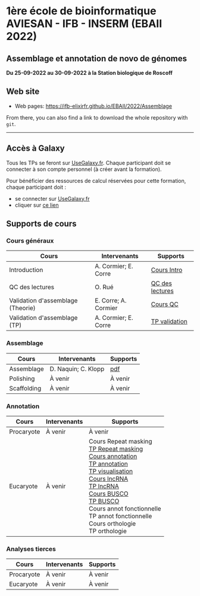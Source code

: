 
# 1ère école de bioinformatique AVIESAN - IFB - INSERM (EBAII 2022)

## Assemblage et annotation de novo de génomes

**Du 25-09-2022 au 30-09-2022 à la Station biologique de Roscoff**


## Web site

- Web pages: <https://ifb-elixirfr.github.io/EBAII/2022/Assemblage>

From there, you can also find a link to download the whole repository with `git`.

****

## Accès à Galaxy

Tous les TPs se feront sur [UseGalaxy.fr](https://usegalaxy.fr). Chaque participant doit se connecter à son compte personnel (à créer avant la formation).

Pour bénéficier des ressources de calcul réservées pour cette formation, chaque participant doit :

- se connecter sur [UseGalaxy.fr](https://usegalaxy.fr)
- cliquer sur [ce lien](https://usegalaxy.fr/join-training/ebaii_aa/)

## Supports de cours

### Cours généraux

| Cours                             | Intervenants         | Supports |
|-----------------------------------|----------------------|----------|
| Introduction                      | A. Cormier; E. Corre |  [Cours Intro](https://training.galaxyproject.org/training-material/topics/assembly/tutorials/get-started-genome-assembly/slides.html)|
| QC des lectures                   | O. Rué               |  [QC des lectures](https://drive.google.com/file/d/1Mv33oQ-_h-ZCxemvlcqYqpQEHd97tJzt/view?usp=sharing)|
| Validation d'assemblage (Theorie) | E. Corre; A. Cormier |  [Cours QC](https://training.galaxyproject.org/training-material/topics/assembly/tutorials/assembly-quality-control/slides.html) |
| Validation d'assemblage (TP)      |A. Cormier; E. Corre  |  [TP validation](https://training.galaxyproject.org/training-material/topics/assembly/tutorials/assembly-quality-control/tutorial.html) |


### Assemblage

| Cours         | Intervenants        | Supports |
|---------------|---------------------|----------|
| Assemblage    | D. Naquin; C. Klopp |  [pdf](Genome_assembly.pdf) |
| Polishing     | À venir             |  À venir |
| Scaffolding   | À venir             |  À venir |

### Annotation

| Cours      | Intervenants | Supports |
|------------|--------------|----------|
| Procaryote | À venir      |  À venir |
| Eucaryote  | À venir      |  Cours Repeat masking<br>[TP Repeat masking](https://training.galaxyproject.org/training-material/topics/genome-annotation/tutorials/repeatmasker/tutorial.html)<br>[Cours annotation](https://training.galaxyproject.org/training-material/topics/genome-annotation/slides/introduction.html)<br>[TP annotation](https://training.galaxyproject.org/topics/genome-annotation/tutorials/funannotate/tutorial.html)<br>[TP visualisation](https://training.galaxyproject.org/topics/genome-annotation/tutorials/funannotate/tutorial.html#visualisation-with-a-genome-browser)<br>[Cours lncRNA](FEELnc_Sept_2022.pdf)<br>[TP lncRNA](https://training.galaxyproject.org/topics/genome-annotation/tutorials/lncrna/tutorial.html)<br>[Cours BUSCO](BUSCO_Sept_2022.pdf)<br>[TP BUSCO]()<br>Cours annot fonctionnelle<br>TP annot fonctionnelle<br>Cours orthologie<br>TP orthologie |


### Analyses tierces

| Cours      | Intervenants | Supports |
|------------|--------------|----------|
| Procaryote | À venir      |  À venir |
| Eucaryote  | À venir      |  À venir |
